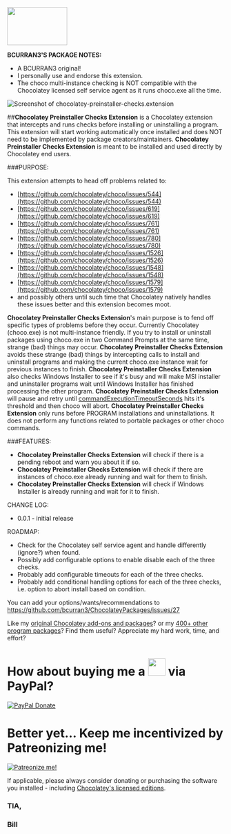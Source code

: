 <img src="https://raw.githubusercontent.com/bcurran3/ChocolateyPackages/master/InstChoco/InstChoco_icon.png" width="139" height="88">

**BCURRAN3'S PACKAGE NOTES:**

* A BCURRAN3 original!
* I personally use and endorse this extension.
* The choco multi-instance checking is NOT compatible with the Chocolatey licensed self service agent as it runs choco.exe all the time.

![Screenshot of chocolatey-preinstaller-checks.extension](https://raw.githubusercontent.com/bcurran3/ChocolateyPackages/master/chocolatey-preinstaller-checks.extension/chocolatey-preinstaller-checks.extension_screenshot.png)

##**Chocolatey Preinstaller Checks Extension** is a Chocolatey extension that intercepts and runs checks before installing or uninstalling a program. This extension will start working automatically once installed and does NOT need to be implemented by package creators/maintainers. **Chocolatey Preinstaller Checks Extension** is meant to be installed and used directly by Chocolatey end users.

###PURPOSE:

This extension attempts to head off problems related to:

* [https://github.com/chocolatey/choco/issues/544](https://github.com/chocolatey/choco/issues/544)
* [https://github.com/chocolatey/choco/issues/619](https://github.com/chocolatey/choco/issues/619)
* [https://github.com/chocolatey/choco/issues/761](https://github.com/chocolatey/choco/issues/761)
* [https://github.com/chocolatey/choco/issues/780](https://github.com/chocolatey/choco/issues/780)
* [https://github.com/chocolatey/choco/issues/1526](https://github.com/chocolatey/choco/issues/1526)
* [https://github.com/chocolatey/choco/issues/1548](https://github.com/chocolatey/choco/issues/1548)
* [https://github.com/chocolatey/choco/issues/1579](https://github.com/chocolatey/choco/issues/1579)
* and possibly others until such time that Chocolatey natively handles these issues better and this extension becomes moot.

**Chocolatey Preinstaller Checks Extension**'s main purpose is to fend off specific types of problems before they occur. Currently Chocolatey (choco.exe) is not multi-instance friendly. If you try to install or uninstall packages using choco.exe in two Command Prompts at the same time, strange (bad) things may occur. **Chocolatey Preinstaller Checks Extension** avoids these strange (bad) things by intercepting calls to install and uninstall programs and making the current choco.exe instance wait for previous instances to finish. **Chocolatey Preinstaller Checks Extension** also checks Windows Installer to see if it's busy and will make MSI installer and uninstaller programs wait until Windows Installer has finished processing the other program. **Chocolatey Preinstaller Checks Extension** will pause and retry until [commandExecutionTimeoutSeconds](https://chocolatey.org/docs/chocolatey-configuration) hits it's threshold and then choco will abort. **Chocolatey Preinstaller Checks Extension** only runs before PROGRAM installations and uninstallations. It does not perform any functions related to portable packages or other choco commands.

###FEATURES: 
* **Chocolatey Preinstaller Checks Extension** will check if there is a pending reboot and warn you about it if so.
* **Chocolatey Preinstaller Checks Extension** will check if there are instances of choco.exe already running and wait for them to finish.
* **Chocolatey Preinstaller Checks Extension** will check if Windows Installer is already running and wait for it to finish.

CHANGE LOG:
* 0.0.1   - initial release

ROADMAP:
* Check for the Chocolatey self service agent and handle differently (ignore?) when found.
* Possibly add configurable options to enable disable each of the three checks.
* Probably add configurable timeouts for each of the three checks.
* Probably add conditional handling options for each of the three checks, i.e. option to abort install based on condition.

You can add your options/wants/recommendations to https://github.com/bcurran3/ChocolateyPackages/issues/27

Like my [original Chocolatey add-ons and packages](https://chocolatey.org/search?q=tag%3Abcurran3)? or my [400+ other program packages](https://chocolatey.org/profiles/bcurran3)? Find them useful? Appreciate my hard work, time, and effort?


<h1>How about buying me a <img src="https://cdn.rawgit.com/bcurran3/ChocolateyPackages/master/mylogos/beer.png" alt="" width="40" height="40"> via PayPal?</h1>

[![PayPal Donate](https://www.paypalobjects.com/webstatic/mktg/logo/AM_SbyPP_mc_vs_dc_ae.jpg)](https://www.paypal.me/bcurran3donations)

<h1>Better yet... Keep me incentivized by Patreonizing me!</h1>

[![Patreonize me!](https://c5.patreon.com/external/logo/downloads_wordmark_white_on_coral.png)](https://www.patreon.com/bcurran3)


If applicable, please always consider donating or purchasing the software you installed - including [Chocolatey's licensed editions](https://chocolatey.org/pricing).

<h3>TIA,</h3>

<h3>Bill</h3>





